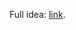 Full idea: [link](https://docs.google.com/document/d/14nIszyfK4TS10ENABlQFCV7izzoouVUKP1eUZsVb7WE/edit?usp=sharing).